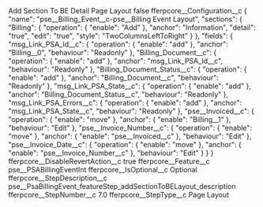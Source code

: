 <?xml version="1.0" encoding="UTF-8"?>
<CustomMetadata xmlns="http://soap.sforce.com/2006/04/metadata" xmlns:xsi="http://www.w3.org/2001/XMLSchema-instance" xmlns:xsd="http://www.w3.org/2001/XMLSchema">
    <label>Add Section To BE Detail Page Layout</label>
    <protected>false</protected>
    <values>
        <field>fferpcore__Configuration__c</field>
        <value xsi:type="xsd:string">{
			&quot;name&quot;: &quot;pse__Billing_Event__c-pse__Billing Event Layout&quot;,
			&quot;sections&quot;: {
				&quot;Billing&quot;: {
					&quot;operation&quot;: {
						&quot;enable&quot;: &quot;Add&quot;
					},
					&quot;anchor&quot;: &quot;Information&quot;,
					&quot;detail&quot;: &quot;true&quot;,
					&quot;edit&quot;: &quot;true&quot;,
					&quot;style&quot;: &quot;TwoColumnsLeftToRight&quot;
				}
			},
			 &quot;fields&quot;: {
			 	&quot;msg_Link_PSA_Id__c&quot;: {
					&quot;operation&quot;: {
						&quot;enable&quot;: &quot;add&quot;
					},
					&quot;anchor&quot;: &quot;Billing__0&quot;,
					&quot;behaviour&quot;: &quot;Readonly&quot;
				},
			 	&quot;Billing_Document__c&quot;: {
					&quot;operation&quot;: {
						&quot;enable&quot;: &quot;add&quot;
					},
					&quot;anchor&quot;: &quot;msg_Link_PSA_Id__c&quot;,
					&quot;behaviour&quot;: &quot;Readonly&quot;
				},
				&quot;Billing_Document_Status__c&quot;: {
					&quot;operation&quot;: {
						&quot;enable&quot;: &quot;add&quot;
					},
					&quot;anchor&quot;: &quot;Billing_Document__c&quot;,
					&quot;behaviour&quot;: &quot;Readonly&quot;
				},
				&quot;msg_Link_PSA_State__c&quot;: {
					&quot;operation&quot;: {
						&quot;enable&quot;: &quot;add&quot;
					},
					&quot;anchor&quot;: &quot;Billing_Document_Status__c&quot;,
					&quot;behaviour&quot;: &quot;Readonly&quot;
				},
				&quot;msg_Link_PSA_Errors__c&quot;: {
					&quot;operation&quot;: {
						&quot;enable&quot;: &quot;add&quot;
					},
					&quot;anchor&quot;: &quot;msg_Link_PSA_State__c&quot;,
					&quot;behaviour&quot;: &quot;Readonly&quot;
				},
				&quot;pse__Invoiced__c&quot;: {
					&quot;operation&quot;: {
						&quot;enable&quot;: &quot;move&quot;
					},
					&quot;anchor&quot;: {
						&quot;enable&quot;: &quot;Billing__1&quot;
					},
					&quot;behaviour&quot;: &quot;Edit&quot;
				},
				&quot;pse__Invoice_Number__c&quot;: {
					&quot;operation&quot;: {
						&quot;enable&quot;: &quot;move&quot;
					},
					&quot;anchor&quot;: {
						&quot;enable&quot;: &quot;pse__Invoiced__c&quot;
					},
					&quot;behaviour&quot;: &quot;Edit&quot;
				},
				&quot;pse__Invoice_Date__c&quot;: {
					&quot;operation&quot;: {
						&quot;enable&quot;: &quot;move&quot;
					},
					&quot;anchor&quot;: {
						&quot;enable&quot;: &quot;pse__Invoice_Number__c&quot;
					},
					&quot;behaviour&quot;: &quot;Edit&quot;
				}
			}
		  }</value>
    </values>
    <values>
        <field>fferpcore__DisableRevertAction__c</field>
        <value xsi:type="xsd:boolean">true</value>
    </values>
    <values>
        <field>fferpcore__Feature__c</field>
        <value xsi:type="xsd:string">pse__PSABillingEventInt</value>
    </values>
    <values>
        <field>fferpcore__IsOptional__c</field>
        <value xsi:type="xsd:string">Optional</value>
    </values>
    <values>
        <field>fferpcore__StepDescription__c</field>
        <value xsi:type="xsd:string">pse__PsaBillingEvent_featureStep_addSectionToBELayout_description</value>
    </values>
    <values>
        <field>fferpcore__StepNumber__c</field>
        <value xsi:type="xsd:double">7.0</value>
    </values>
    <values>
        <field>fferpcore__StepType__c</field>
        <value xsi:type="xsd:string">Page Layout</value>
    </values>
</CustomMetadata>
